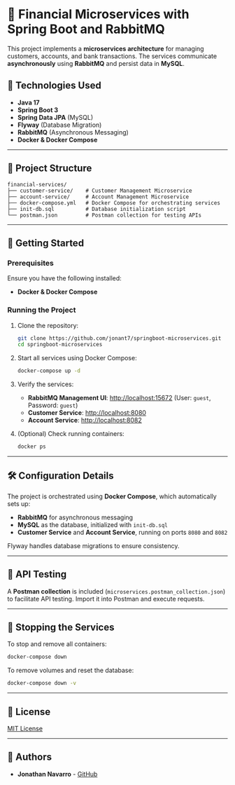 # 🚀 Financial Microservices with Spring Boot and RabbitMQ

This project implements a **microservices architecture** for managing customers, accounts, and bank transactions. The services communicate **asynchronously** using **RabbitMQ** and persist data in **MySQL**.

## 📌 Technologies Used
- **Java 17**
- **Spring Boot 3**
- **Spring Data JPA** (MySQL)
- **Flyway** (Database Migration)
- **RabbitMQ** (Asynchronous Messaging)
- **Docker & Docker Compose**

---

## 📂 Project Structure

```
financial-services/
├── customer-service/    # Customer Management Microservice
├── account-service/     # Account Management Microservice
├── docker-compose.yml   # Docker Compose for orchestrating services
├── init-db.sql          # Database initialization script
└── postman.json         # Postman collection for testing APIs
```

---

## 🚀 Getting Started

### Prerequisites
Ensure you have the following installed:
- **Docker & Docker Compose**

### Running the Project

1. Clone the repository:
   ```sh
   git clone https://github.com/jonant7/springboot-microservices.git
   cd springboot-microservices
   ```

2. Start all services using Docker Compose:
   ```sh
   docker-compose up -d
   ```

3. Verify the services:
    - **RabbitMQ Management UI**: [http://localhost:15672](http://localhost:15672) (User: `guest`, Password: `guest`)
    - **Customer Service**: [http://localhost:8080](http://localhost:8080)
    - **Account Service**: [http://localhost:8082](http://localhost:8082)

4. (Optional) Check running containers:
   ```sh
   docker ps
   ```

---

## 🛠️ Configuration Details

The project is orchestrated using **Docker Compose**, which automatically sets up:
- **RabbitMQ** for asynchronous messaging
- **MySQL** as the database, initialized with `init-db.sql`
- **Customer Service** and **Account Service**, running on ports `8080` and `8082`

Flyway handles database migrations to ensure consistency.

---

## 🧪 API Testing
A **Postman collection** is included (`microservices.postman_collection.json`) to facilitate API testing. Import it into Postman and execute requests.

---

## 🔄 Stopping the Services
To stop and remove all containers:
```sh
docker-compose down
```

To remove volumes and reset the database:
```sh
docker-compose down -v
```

---

## 📜 License
[MIT License](LICENSE)

---

## 👥 Authors
- **Jonathan Navarro** - [GitHub](https://github.com/jonant7)